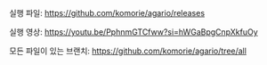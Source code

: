 
실행 파일: https://github.com/komorie/agario/releases

실행 영상: https://youtu.be/PphnmGTCfww?si=hWGaBpgCnpXkfuOy

모든 파일이 있는 브랜치: https://github.com/komorie/agario/tree/all
